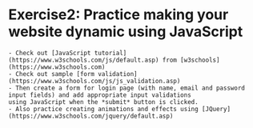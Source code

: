 # Exercise2: Practice making your website dynamic using JavaScript
    - Check out [JavaScript tutorial](https://www.w3schools.com/js/default.asp) from [w3schools](https://www.w3schools.com)
    - Check out sample [form validation](https://www.w3schools.com/js/js_validation.asp)
    - Then create a form for login page (with name, email and password input fields) and add appropriate input validations
    using JavaScript when the *submit* button is clicked.
    - Also practice creating animations and effects using [JQuery](https://www.w3schools.com/jquery/default.asp)